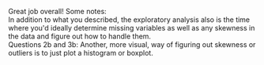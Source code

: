 Great job overall!
Some notes: <br>
In addition to what you described, the exploratory analysis also is the time where you'd ideally determine missing variables as well as any skewness in the data and figure out how to handle them. <br>
Questions 2b and 3b: Another, more visual, way of figuring out skewness or outliers is to just plot a histogram or boxplot. 